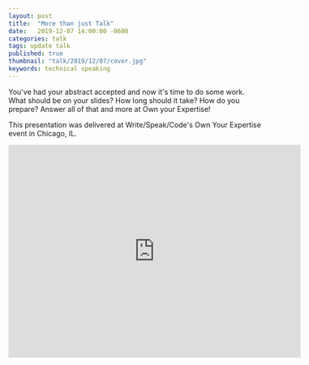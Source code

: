 ```yaml
---
layout: post
title:  "More than just Talk"
date:   2019-12-07 14:00:00 -0600
categories: talk
tags: update talk
published: true
thumbnail: "talk/2019/12/07/cover.jpg"
keywords: technical speaking
---
```

You've had your abstract accepted and now it's time to do some work. What should be on your slides? How long should it take? How do you prepare? Answer all of that and more at Own your Expertise!

This presentation was delivered at Write/Speak/Code's Own Your Expertise event in Chicago, IL.

<iframe src="https://slides.com/amycodes/build-talk/embed" width="576" height="420" title="More than Just Talk" scrolling="no" frameborder="0" webkitallowfullscreen mozallowfullscreen allowfullscreen></iframe>